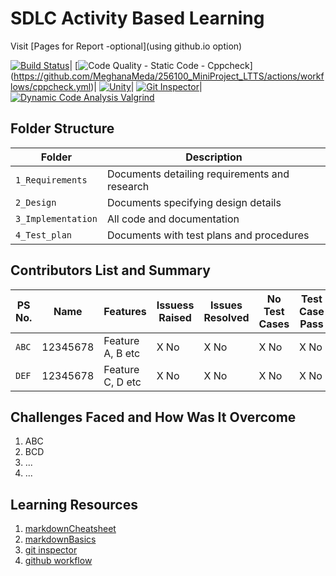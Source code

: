 # SDLC Activity Based Learning

Visit [Pages for Report -optional](using github.io option)


[![Build Status](https://github.com/MeghanaMeda/256100_MiniProject_LTTS/actions/workflows/c-cpp.yml/badge.svg)](https://github.com/MeghanaMeda/256100_MiniProject_LTTS/actions/workflows/c-cpp.yml)|
[![Code Quality - Static Code - Cppcheck](https://github.com/MeghanaMeda/256100_MiniProject_LTTS/actions/workflows/cppcheck.yml/badge.svg)]
(https://github.com/MeghanaMeda/256100_MiniProject_LTTS/actions/workflows/cppcheck.yml)|
[![Unity](https://github.com/MeghanaMeda/256100_MiniProject_LTTS/actions/workflows/unity.yml/badge.svg)](https://github.com/MeghanaMeda/256100_MiniProject_LTTS/actions/workflows/unity.yml)|
[![Git Inspector](https://github.com/MeghanaMeda/256100_MiniProject_LTTS/actions/workflows/gitinspector.yml/badge.svg)](https://github.com/MeghanaMeda/256100_MiniProject_LTTS/actions/workflows/gitinspector.yml)|
[![Dynamic Code Analysis Valgrind](https://github.com/MeghanaMeda/256100_MiniProject_LTTS/actions/workflows/CodeQuality_Dynamic.yml/badge.svg)](https://github.com/MeghanaMeda/256100_MiniProject_LTTS/actions/workflows/CodeQuality_Dynamic.yml)


## Folder Structure
Folder             | Description
-------------------| -----------------------------------------
`1_Requirements`   | Documents detailing requirements and research
`2_Design`         | Documents specifying design details
`3_Implementation` | All code and documentation
`4_Test_plan`      | Documents with test plans and procedures

## Contributors List and Summary

PS No. |  Name   |    Features    | Issuess Raised |Issues Resolved|No Test Cases|Test Case Pass
-------|---------|----------------|----------------|---------------|-------------|--------------
`ABC` | 12345678  | Feature A, B etc    | X No     | X No   |X No   |X No     
`DEF` | 12345678  | Feature C, D etc    | X No     | X No   |X No   |X No     

## Challenges Faced and How Was It Overcome

1. ABC
2. BCD
3. ...
4. ...

## Learning Resources
1. [markdownCheatsheet](https://github.com/adam-p/markdown-here/wiki/Markdown-Cheatsheet)
2. [markdownBasics](https://guides.github.com/features/mastering-markdown/)
3. [git inspector](https://github.com/ejwa/gitinspector.git)
4. [github workflow](https://docs.github.com/en/actions/learn-github-action)

